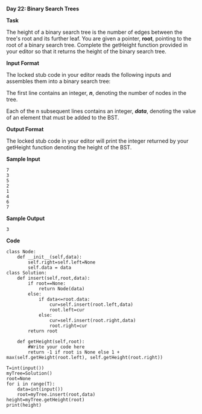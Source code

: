 **Day 22: Binary Search Trees**

**Task**

The height of a binary search tree is the number of edges between the tree's root and its further leaf. You are given a pointer, **root**, pointing to the root of a binary search tree. Complete the getHeight function provided in your editor so that it returns the height of the binary search tree.

**Input Format**

The locked stub code in your editor reads the following inputs and assembles them into a binary search tree:

The first line contains an integer, ***n***, denoting the number of nodes in the tree.

Each of the n subsequent lines contains an integer, ***data***, denoting the value of an element that must be added to the BST.

**Output Format**

The locked stub code in your editor will print the integer returned by your getHeight function denoting the height of the BST.

**Sample Input**

```
7
3
5
2
1
4
6
7
```

**Sample Output**

```
3
```

**Code**

```
class Node:
    def __init__(self,data):
        self.right=self.left=None
        self.data = data
class Solution:
    def insert(self,root,data):
        if root==None:
            return Node(data)
        else:
            if data<=root.data:
                cur=self.insert(root.left,data)
                root.left=cur
            else:
                cur=self.insert(root.right,data)
                root.right=cur
        return root

    def getHeight(self,root):
        #Write your code here
        return -1 if root is None else 1 + max(self.getHeight(root.left), self.getHeight(root.right))
        
T=int(input())
myTree=Solution()
root=None
for i in range(T):
    data=int(input())
    root=myTree.insert(root,data)
height=myTree.getHeight(root)
print(height)  
```






